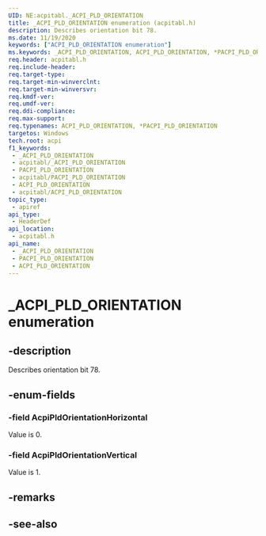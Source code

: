 ```yaml
---
UID: NE:acpitabl._ACPI_PLD_ORIENTATION
title: _ACPI_PLD_ORIENTATION enumeration (acpitabl.h)
description: Describes orientation bit 78.
ms.date: 11/19/2020
keywords: ["ACPI_PLD_ORIENTATION enumeration"]
ms.keywords: _ACPI_PLD_ORIENTATION, ACPI_PLD_ORIENTATION, *PACPI_PLD_ORIENTATION,
req.header: acpitabl.h
req.include-header: 
req.target-type: 
req.target-min-winverclnt: 
req.target-min-winversvr: 
req.kmdf-ver: 
req.umdf-ver: 
req.ddi-compliance: 
req.max-support: 
req.typenames: ACPI_PLD_ORIENTATION, *PACPI_PLD_ORIENTATION
targetos: Windows
tech.root: acpi
f1_keywords:
 - _ACPI_PLD_ORIENTATION
 - acpitabl/_ACPI_PLD_ORIENTATION
 - PACPI_PLD_ORIENTATION
 - acpitabl/PACPI_PLD_ORIENTATION
 - ACPI_PLD_ORIENTATION
 - acpitabl/ACPI_PLD_ORIENTATION
topic_type:
 - apiref
api_type:
 - HeaderDef
api_location:
 - acpitabl.h
api_name:
 - _ACPI_PLD_ORIENTATION
 - PACPI_PLD_ORIENTATION
 - ACPI_PLD_ORIENTATION
---
```


# _ACPI_PLD_ORIENTATION enumeration


## -description

Describes orientation bit 78.

## -enum-fields

### -field AcpiPldOrientationHorizontal

Value is 0.

### -field AcpiPldOrientationVertical

Value is 1.

## -remarks

## -see-also

